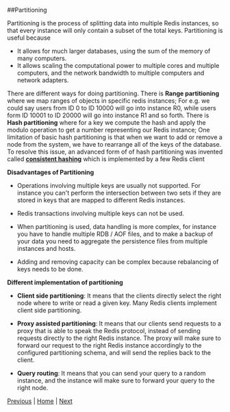 ##Partitioning

Partitioning is the process of splitting data into multiple Redis instances, so that every instance will only contain a subset of the total keys. Partitioning is useful because 

* It allows for much larger databases, using the sum of the memory of many computers.  
* It allows scaling the computational power to multiple cores and multiple computers, and the network bandwidth to multiple computers and network adapters.

There are different ways for doing partitioning. There is __Range partitioning__ where we map ranges of objects in specific redis instances; For e.g.  we could say users from ID 0 to ID 10000 will go into instance R0, while users form ID 10001 to ID 20000 will go into instance R1 and so forth. There is __Hash partitioning__ where for a key we compute the hash and apply the modulo operation to get a number representing our Redis instance; One limitation of basic hash partitioning is that when we want to add or remove a node from the system, we have to rearrange all of the keys of the database. To resolve this issue, an advanced form of of hash partitioning  was invented called [__consistent hashing__](https://en.wikipedia.org/wiki/Consistent_hashing) which is implemented by a few Redis client

__Disadvantages of Partitioning__

* Operations involving multiple keys are usually not supported. For instance you can't perform the intersection between two sets if they are stored in keys that are mapped to different Redis instances.

* Redis transactions involving multiple keys can not be used.

* When partitioning is used, data handling is more complex, for instance you have to handle multiple RDB / AOF files, and to make a backup of your data you need to aggregate the persistence files from multiple instances and hosts.

* Adding and removing capacity can be complex because rebalancing of keys needs to be done.


__Different implementation of partitioning__

* __Client side partitioning__: It means that the clients directly select the right node where to write or read a given key. Many Redis clients implement client side partitioning. 

* __Proxy assisted partitioning__: It means that our clients send requests to a proxy that is able to speak the Redis protocol, instead of sending requests directly to the right Redis instance. The proxy will make sure to forward our request to the right Redis instance accordingly to the configured partitioning schema, and will send the replies back to the client.

* __Query routing__: It means that you can send your query to a random instance, and the instance will make sure to forward your query to the right node.

[Previous](https://github.com/joed7/Redis/blob/master/transaction.md)  |  [Home](https://github.com/joed7/Redis)  |  [Next](https://github.com/joed7/Redis/blob/master/persistence.md)